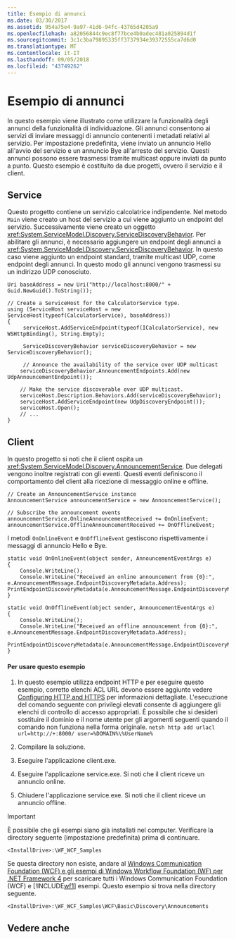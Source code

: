 ```yaml
---
title: Esempio di annunci
ms.date: 03/30/2017
ms.assetid: 954a75e4-9a97-41d6-94fc-43765d4205a9
ms.openlocfilehash: a82056844c9ec8f77bce4b0adec481a025894d1f
ms.sourcegitcommit: 3c1c3ba79895335ff3737934e39372555ca7d6d0
ms.translationtype: MT
ms.contentlocale: it-IT
ms.lasthandoff: 09/05/2018
ms.locfileid: "43749262"
---
```

# <a name="announcements-sample"></a>Esempio di annunci
In questo esempio viene illustrato come utilizzare la funzionalità degli annunci della funzionalità di individuazione. Gli annunci consentono ai servizi di inviare messaggi di annuncio contenenti i metadati relativi al servizio. Per impostazione predefinita, viene inviato un annuncio Hello all'avvio del servizio e un annuncio Bye all'arresto del servizio. Questi annunci possono essere trasmessi tramite multicast oppure inviati da punto a punto. Questo esempio è costituito da due progetti, ovvero il servizio e il client.  
  
## <a name="service"></a>Service  
 Questo progetto contiene un servizio calcolatrice indipendente. Nel metodo `Main` viene creato un host del servizio a cui viene aggiunto un endpoint del servizio. Successivamente viene creato un oggetto <xref:System.ServiceModel.Discovery.ServiceDiscoveryBehavior>. Per abilitare gli annunci, è necessario aggiungere un endpoint degli annunci a <xref:System.ServiceModel.Discovery.ServiceDiscoveryBehavior>. In questo caso viene aggiunto un endpoint standard, tramite multicast UDP, come endpoint degli annunci. In questo modo gli annunci vengono trasmessi su un indirizzo UDP conosciuto.  
  
```  
Uri baseAddress = new Uri("http://localhost:8000/" + Guid.NewGuid().ToString());  
  
// Create a ServiceHost for the CalculatorService type.  
using (ServiceHost serviceHost = new ServiceHost(typeof(CalculatorService), baseAddress))  
{  
     serviceHost.AddServiceEndpoint(typeof(ICalculatorService), new WSHttpBinding(), String.Empty);  
  
     ServiceDiscoveryBehavior serviceDiscoveryBehavior = new ServiceDiscoveryBehavior();  
  
     // Announce the availability of the service over UDP multicast  
    serviceDiscoveryBehavior.AnnouncementEndpoints.Add(new UdpAnnouncementEndpoint());  
  
    // Make the service discoverable over UDP multicast.  
    serviceHost.Description.Behaviors.Add(serviceDiscoveryBehavior);                  
    serviceHost.AddServiceEndpoint(new UdpDiscoveryEndpoint());  
    serviceHost.Open();  
    // ...  
}  
```  
  
## <a name="client"></a>Client  
 In questo progetto si noti che il client ospita un <xref:System.ServiceModel.Discovery.AnnouncementService>. Due delegati vengono inoltre registrati con gli eventi. Questi eventi definiscono il comportamento del client alla ricezione di messaggio online e offline.  
  
```  
// Create an AnnouncementService instance  
AnnouncementService announcementService = new AnnouncementService();  
  
// Subscribe the announcement events  
announcementService.OnlineAnnouncementReceived += OnOnlineEvent;  
announcementService.OfflineAnnouncementReceived += OnOfflineEvent;  
```  
  
 I metodi `OnOnlineEvent` e `OnOfflineEvent` gestiscono rispettivamente i messaggi di annuncio Hello e Bye.  
  
```  
static void OnOnlineEvent(object sender, AnnouncementEventArgs e)  
{  
    Console.WriteLine();              
    Console.WriteLine("Received an online announcement from {0}:", e.AnnouncementMessage.EndpointDiscoveryMetadata.Address);  
PrintEndpointDiscoveryMetadata(e.AnnouncementMessage.EndpointDiscoveryMetadata);  
}  
  
static void OnOfflineEvent(object sender, AnnouncementEventArgs e)  
{  
    Console.WriteLine();  
    Console.WriteLine("Received an offline announcement from {0}:", e.AnnouncementMessage.EndpointDiscoveryMetadata.Address);  
            PrintEndpointDiscoveryMetadata(e.AnnouncementMessage.EndpointDiscoveryMetadata);  
}  
```  
  
#### <a name="to-use-this-sample"></a>Per usare questo esempio  
  
1.  In questo esempio utilizza endpoint HTTP e per eseguire questo esempio, corretto elenchi ACL URL devono essere aggiunte vedere [Configuring HTTP and HTTPS](https://go.microsoft.com/fwlink/?LinkId=70353) per informazioni dettagliate. L'esecuzione del comando seguente con privilegi elevati consente di aggiungere gli elenchi di controllo di accesso appropriati. È possibile che si desideri sostituire il dominio e il nome utente per gli argomenti seguenti quando il comando non funziona nella forma originale. `netsh http add urlacl url=http://+:8000/ user=%DOMAIN%\%UserName%`  
  
2.  Compilare la soluzione.  
  
3.  Eseguire l'applicazione client.exe.  
  
4.  Eseguire l'applicazione service.exe. Si noti che il client riceve un annuncio online.  
  
5.  Chiudere l'applicazione service.exe. Si noti che il client riceve un annuncio offline.  
  
> [!IMPORTANT]
>  È possibile che gli esempi siano già installati nel computer. Verificare la directory seguente (impostazione predefinita) prima di continuare.  
>   
>  `<InstallDrive>:\WF_WCF_Samples`  
>   
>  Se questa directory non esiste, andare al [Windows Communication Foundation (WCF) e gli esempi di Windows Workflow Foundation (WF) per .NET Framework 4](https://go.microsoft.com/fwlink/?LinkId=150780) per scaricare tutti i Windows Communication Foundation (WCF) e [!INCLUDE[wf1](../../../../includes/wf1-md.md)] esempi. Questo esempio si trova nella directory seguente.  
>   
>  `<InstallDrive>:\WF_WCF_Samples\WCF\Basic\Discovery\Announcements`  
  
## <a name="see-also"></a>Vedere anche
